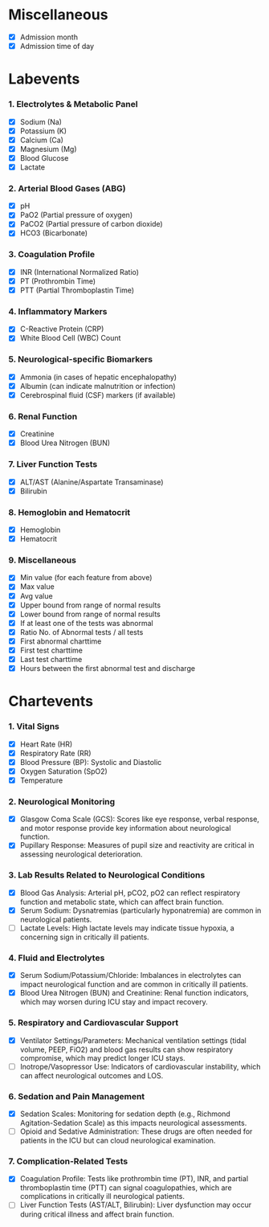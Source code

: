 # Miscellaneous
- [X] Admission month
- [X] Admission time of day

# Labevents 
### 1. Electrolytes & Metabolic Panel
- [X] Sodium (Na)
- [X] Potassium (K)
- [X] Calcium (Ca)
- [X] Magnesium (Mg)
- [X] Blood Glucose
- [X] Lactate

### 2. Arterial Blood Gases (ABG)
- [X] pH
- [X] PaO2 (Partial pressure of oxygen)
- [X] PaCO2 (Partial pressure of carbon dioxide)
- [X] HCO3 (Bicarbonate)

### 3. Coagulation Profile
- [X] INR (International Normalized Ratio)
- [X] PT (Prothrombin Time)
- [X] PTT (Partial Thromboplastin Time)

### 4. Inflammatory Markers
- [X] C-Reactive Protein (CRP)
- [X] White Blood Cell (WBC) Count

### 5. Neurological-specific Biomarkers
- [X] Ammonia (in cases of hepatic encephalopathy)
- [X] Albumin (can indicate malnutrition or infection)
- [X] Cerebrospinal fluid (CSF) markers (if available)

### 6. Renal Function
- [X] Creatinine
- [X] Blood Urea Nitrogen (BUN)

### 7. Liver Function Tests
- [X] ALT/AST (Alanine/Aspartate Transaminase)
- [X] Bilirubin

### 8. Hemoglobin and Hematocrit
- [X] Hemoglobin
- [X] Hematocrit

### 9. Miscellaneous
- [X] Min value (for each feature from above)
- [X] Max value
- [X] Avg value
- [X] Upper bound from range of normal results
- [X] Lower bound from range of normal results
- [X] If at least one of the tests was abnormal
- [X] Ratio No. of Abnormal tests / all tests
- [X] First abnormal charttime
- [X] First test charttime
- [X] Last test charttime
- [X] Hours between the first abnormal test and discharge

# Chartevents 
### 1. Vital Signs
- [X] Heart Rate (HR)
- [X] Respiratory Rate (RR)
- [X] Blood Pressure (BP): Systolic and Diastolic
- [X] Oxygen Saturation (SpO2)
- [X] Temperature
### 2. Neurological Monitoring
- [X] Glasgow Coma Scale (GCS): Scores like eye response, verbal response, and motor response provide key information about neurological function.
- [X] Pupillary Response: Measures of pupil size and reactivity are critical in assessing neurological deterioration.
### 3. Lab Results Related to Neurological Conditions
- [X] Blood Gas Analysis: Arterial pH, pCO2, pO2 can reflect respiratory function and metabolic state, which can affect brain function.
- [X] Serum Sodium: Dysnatremias (particularly hyponatremia) are common in neurological patients.
- [ ] Lactate Levels: High lactate levels may indicate tissue hypoxia, a concerning sign in critically ill patients.
### 4. Fluid and Electrolytes
- [X] Serum Sodium/Potassium/Chloride: Imbalances in electrolytes can impact neurological function and are common in critically ill patients.
- [X] Blood Urea Nitrogen (BUN) and Creatinine: Renal function indicators, which may worsen during ICU stay and impact recovery.
### 5. Respiratory and Cardiovascular Support
- [X] Ventilator Settings/Parameters: Mechanical ventilation settings (tidal volume, PEEP, FiO2) and blood gas results can show respiratory compromise, which may predict longer ICU stays.
- [ ] Inotrope/Vasopressor Use: Indicators of cardiovascular instability, which can affect neurological outcomes and LOS.
### 6. Sedation and Pain Management
- [X] Sedation Scales: Monitoring for sedation depth (e.g., Richmond Agitation-Sedation Scale) as this impacts neurological assessments.
- [ ] Opioid and Sedative Administration: These drugs are often needed for patients in the ICU but can cloud neurological examination.
### 7. Complication-Related Tests
- [X] Coagulation Profile: Tests like prothrombin time (PT), INR, and partial thromboplastin time (PTT) can signal coagulopathies, which are complications in critically ill neurological patients.
- [ ] Liver Function Tests (AST/ALT, Bilirubin): Liver dysfunction may occur during critical illness and affect brain function.
